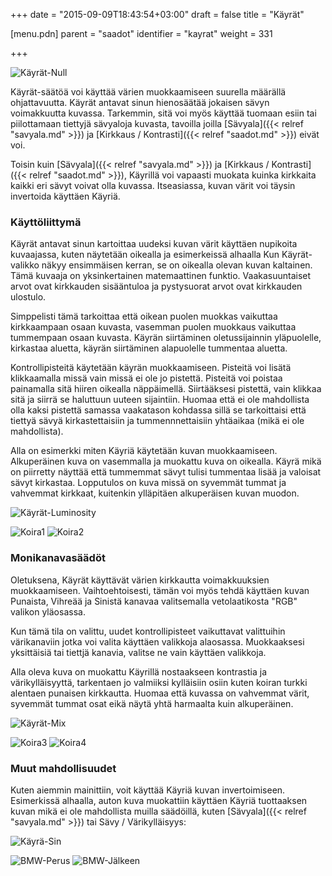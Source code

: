 +++
date = "2015-09-09T18:43:54+03:00"
draft = false
title = "Käyrät"

[menu.pdn]
	parent = "saadot"
	identifier = "kayrat"
	weight = 331

+++

<p class="curves">
	<img src="/kuvat/curvesnull.png" alt="Käyrät-Null">
</p>

Käyrät-säätöä voi käyttää värien muokkaamiseen suurella määrällä ohjattavuutta. Käyrät antavat sinun hienosäätää jokaisen sävyn voimakkuutta kuvassa. Tarkemmin, sitä voi 
myös käyttää tuomaan esiin tai piilottamaan tiettyjä sävyaloja kuvasta, tavoilla joilla [Sävyala]({{< relref "savyala.md" >}}) ja [Kirkkaus / Kontrasti]({{< relref "saadot.md" >}}) eivät voi.

Toisin kuin [Sävyala]({{< relref "savyala.md" >}}) ja [Kirkkaus / Kontrasti]({{< relref "saadot.md" >}}), Käyrillä voi vapaasti muokata kuinka kirkkaita kaikki eri sävyt voivat 
olla kuvassa. Itseasiassa, kuvan värit voi täysin invertoida käyttäen Käyriä.

### Käyttöliittymä

Käyrät antavat sinun kartoittaa uudeksi kuvan värit käyttäen nupikoita kuvaajassa, kuten näytetään oikealla ja esimerkeissä alhaalla Kun Käyrät-valikko näkyy ensimmäisen kerran, se on 
oikealla olevan kuvan kaltainen. Tämä kuvaaja on yksinkertainen matemaattinen funktio. Vaakasuuntaiset arvot ovat kirkkauden sisääntuloa ja pystysuorat arvot ovat kirkkauden ulostulo.

Simppelisti tämä tarkoittaa että oikean puolen muokkas vaikuttaa kirkkaampaan osaan kuvasta, vasemman puolen muokkaus vaikuttaa tummempaan osaan kuvasta. Käyrän siirtäminen 
oletussijainnin yläpuolelle, kirkastaa aluetta, käyrän siirtäminen alapuolelle tummentaa aluetta.

Kontrollipisteitä käytetään käyrän muokkaamiseen. Pisteitä voi lisätä klikkaamalla missä vain missä ei ole jo pistettä. Pisteitä voi poistaa painamalla sitä hiiren oikealla 
näppäimellä. Siirtääksesi pistettä, vain klikkaa sitä ja siirrä se haluttuun uuteen sijaintiin. Huomaa että ei ole mahdollista olla kaksi pistettä samassa vaakatason kohdassa 
sillä se tarkoittaisi että tiettyä sävyä kirkastettaisiin ja tummennnettaisiin yhtäaikaa (mikä ei ole mahdollista).

Alla on esimerkki miten Käyriä käytetään kuvan muokkaamiseen. Alkuperäinen kuva on vasemmalla ja muokattu kuva on oikealla. Käyrä mikä on piirretty näyttää että tummemmat 
sävyt tulisi tummentaa lisää ja valoisat sävyt kirkastaa. Lopputulos on kuva missä on syvemmät tummat ja vahvemmat kirkkaat, kuitenkin ylläpitäen alkuperäisen kuvan muodon.

<p class="clear centered curves2">
	<img src="/kuvat/curvesluminosity.png" alt="Käyrät-Luminosity">
</p>

<p class="centered curves2">
	<img src="/resurssit/curvessamplebase.jpg" alt="Koira1" class="border">&nbsp;<img src="/resurssit/curvessampleluminosity.jpg" alt="Koira2" class="border">
</p>

### Monikanavasäädöt

Oletuksena, Käyrät käyttävät värien kirkkautta voimakkuuksien muokkaamiseen. Vaihtoehtoisesti, tämän voi myös tehdä käyttäen kuvan Punaista, Vihreää ja Sinistä kanavaa valitsemalla 
vetolaatikosta "RGB" valikon yläosassa.

Kun tämä tila on valittu, uudet kontrollipisteet vaikuttavat valittuihin värikanaviin jotka voi valita käyttäen valikkoja alaosassa. Muokkaaksesi yksittäisiä tai tiettjä kanavia, 
valitse ne vain käyttäen valikkoja.

Alla oleva kuva on muokattu Käyrillä nostaakseen kontrastia ja värikylläisyyttä, tarkentaen jo valmiiksi kylläisiin osiin kuten koiran turkki alentaen punaisen kirkkautta. Huomaa 
että kuvassa on vahvemmat värit, syvemmät tummat osat eikä näytä yhtä harmaalta kuin alkuperäinen.

<p class="centered curves2">
	<img src="/kuvat/curvesrgb.png" alt="Käyrät-Mix">
</p>

<p class="centered curves2">
	<img src="/resurssit/curvessamplebase.jpg" alt="Koira3" class="border">&nbsp;<img src="/resurssit/curvessamplergb.jpg" alt="Koira4" class="border">
</p>

### Muut mahdollisuudet

Kuten aiemmin mainittiin, voit käyttää Käyriä kuvan invertoimiseen. Esimerkissä alhaalla, auton kuva muokattiin käyttäen Käyriä tuottaaksen kuvan mikä ei ole mahdollista muilla 
säädöillä, kuten [Sävyala]({{< relref "savyala.md" >}}) tai Sävy / Värikylläisyys:

<p class="centered curves2">
	<img src="/kuvat/curvesextreme.png" alt="Käyrä-Sin">
</p>

<p class="centered curves2">
	<img src="/resurssit/curvesbmwbase.jpg" alt="BMW-Perus" class="border">&nbsp;<img src="/resurssit/curvesbmwextreme.jpg" alt="BMW-Jälkeen" class="border">
</p>

